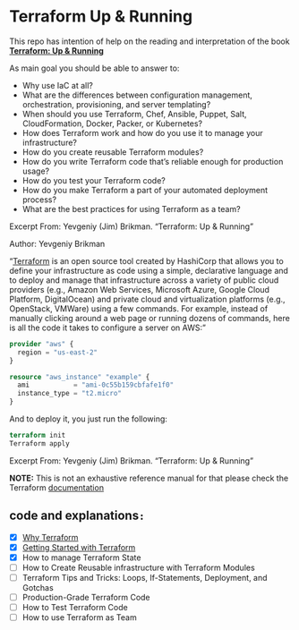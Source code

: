 # Terraform Up &amp; Running

This repo has intention of help on the reading and interpretation of the book [**Terraform: Up &amp; Running**](https://www.terraformupandrunning.com/)

As main goal you should be able to answer to:

- Why use IaC at all?
- What are the differences between configuration management, orchestration, provisioning, and server templating?
- When should you use Terraform, Chef, Ansible, Puppet, Salt, CloudFormation, Docker, Packer, or Kubernetes?
- How does Terraform work and how do you use it to manage your infrastructure?
- How do you create reusable Terraform modules?
- How do you write Terraform code that’s reliable enough for production usage?
- How do you test your Terraform code?
- How do you make Terraform a part of your automated deployment process?
- What are the best practices for using Terraform as a team?

Excerpt From: Yevgeniy (Jim) Brikman. “Terraform: Up & Running”

Author: Yevgeniy Brikman

“[Terraform](https://www.terraform.io/) is an open source tool created by HashiCorp that allows you to define your infrastructure as code using a simple, declarative language and to deploy and manage that infrastructure across a variety of public cloud providers (e.g., Amazon Web Services, Microsoft Azure, Google Cloud Platform, DigitalOcean) and private cloud and virtualization platforms (e.g., OpenStack, VMWare) using a few commands. For example, instead of manually clicking around a web page or running dozens of commands, here is all the code it takes to configure a server on AWS:”

```terraform
provider "aws" {
  region = "us-east-2"
}

resource "aws_instance" "example" {
  ami           = "ami-0c55b159cbfafe1f0"
  instance_type = "t2.micro"
}
```

And to deploy it, you just run the following:

```terraform
terraform init
Terraform apply
```

Excerpt From: Yevgeniy (Jim) Brikman. “Terraform: Up & Running”

**NOTE:** This is not an exhaustive reference manual for that please check the Terraform [documentation](https://www.terraform.io/docs/index.html)

## code and explanations`:`

- [x] [Why Terraform](https://github.com/orlando-pereira/terraform-up-and-running/tree/master/why_terraform)
- [x] [Getting Started with Terraform](https://github.com/orlando-pereira/terraform-up-and-running/tree/master/getting_started_with_terraform)
- [x] How to manage Terraform State
- [ ] How to Create Reusable infrastructure with Terraform Modules
- [ ] Terraform Tips and Tricks: Loops, If-Statements, Deployment, and Gotchas
- [ ] Production-Grade Terraform Code
- [ ] How to Test Terraform Code
- [ ] How to use Terraform as Team
